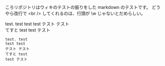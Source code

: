 ころリポジトリはウィキのテストの振りをした
markdown のテストです。
どうやら改行で \<br /\> してくれるのは、行頭が \\w じゃないとだめらしい。

test. test
test test
テスト テスト  
てすと test
test テスト

    test. test
    test test
    テスト テスト  
    てすと test
    test テスト



